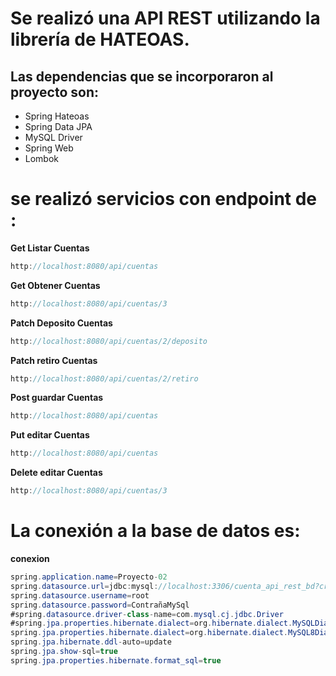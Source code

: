 # Se realizó una API REST utilizando la librería de HATEOAS.

## Las dependencias que se incorporaron al proyecto son: 
- Spring Hateoas 
- Spring Data JPA 
- MySQL Driver 
- Spring Web
- Lombok

 # se realizó servicios con endpoint de : 
 
**Get Listar Cuentas**
```java
http://localhost:8080/api/cuentas
```
**Get Obtener Cuentas**
```java
http://localhost:8080/api/cuentas/3
```
**Patch Deposito Cuentas**
```java
http://localhost:8080/api/cuentas/2/deposito
```
**Patch retiro Cuentas**
```java
http://localhost:8080/api/cuentas/2/retiro
```
**Post guardar Cuentas**
```java
http://localhost:8080/api/cuentas
```
**Put editar Cuentas**
```java
http://localhost:8080/api/cuentas
```
**Delete editar Cuentas**
```java
http://localhost:8080/api/cuentas/3
```
# La conexión a la base de datos es: 
**conexion**
```java
spring.application.name=Proyecto-02
spring.datasource.url=jdbc:mysql://localhost:3306/cuenta_api_rest_bd?createDatabaseIfNotExist=true
spring.datasource.username=root
spring.datasource.password=ContrañaMySql
#spring.datasource.driver-class-name=com.mysql.cj.jdbc.Driver
#spring.jpa.properties.hibernate.dialect=org.hibernate.dialect.MySQLDialect
spring.jpa.properties.hibernate.dialect=org.hibernate.dialect.MySQL8Dialect
spring.jpa.hibernate.ddl-auto=update
spring.jpa.show-sql=true
spring.jpa.properties.hibernate.format_sql=true
```
